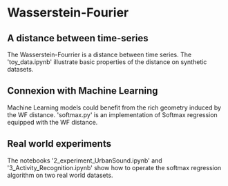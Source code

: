 # Wasserstein-Fourier

## A distance between time-series
The Wasserstein-Fourrier is a distance between time series. 
The 'toy_data.ipynb' illustrate basic properties of the distance on synthetic datasets.  

## Connexion with Machine Learning
Machine Learning models could benefit from the rich geometry induced by the WF distance. 'softmax.py' is an implementation of Softmax regression equipped with the WF distance.

## Real world experiments
The notebooks '2_experiment_UrbanSound.ipynb' and '3_Activity_Recognition.ipynb' show how to operate the softmax regression algorithm on two real world datasets.


